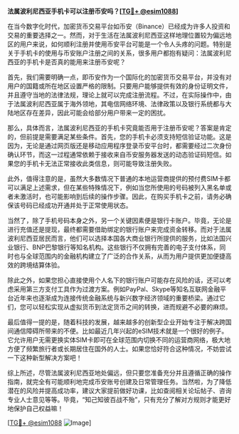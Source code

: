 **法属波利尼西亚手机卡可以注册币安吗？[[TG💪+ @esim1088](https://t.me/s/esim1088)]**

在当今数字化时代，加密货币交易平台如币安（Binance）已经成为许多人投资和交易的重要选择之一。然而，对于生活在法属波利尼西亚这样地理位置较为偏远地区的用户来说，如何顺利注册并使用币安平台可能是一个令人头疼的问题。特别是关于手机卡的使用与币安账户注册之间的关系，很多用户都抱有疑问：法属波利尼西亚的手机卡是否真的能用来注册币安呢？

首先，我们需要明确一点，即币安作为一个国际化的加密货币交易平台，并没有对用户的国籍或所在地区设置严格的限制。只要用户能够提供有效的身份证明文件，并且遵守当地的法律法规，理论上就可以完成注册流程。不过，在实际操作中，由于法属波利尼西亚属于海外领地，其电信网络环境、法律政策以及银行系统都与大陆地区存在差异，因此可能会给部分用户带来一定的困扰。

那么，具体而言，法属波利尼西亚的手机卡究竟能否用于注册币安呢？答案是肯定的，但前提是需要满足某些条件。首先，您的手机卡必须支持短信验证功能。这是因为，无论是通过网页版还是移动应用程序登录币安平台时，都需要经过二次身份确认环节，而这一过程通常依赖于接收来自币安服务器发送的动态验证码短信。如果您的手机卡无法正常接收此类信息，则可能导致注册失败。

此外，值得注意的是，虽然大多数情况下普通的本地运营商提供的预付费SIM卡都可以满足上述需求，但在某些特殊情况下，例如当您所使用的号码被列入黑名单或者未激活时，也可能影响到后续的操作步骤。因此，在购买手机卡之前，请务必确保该号码已经成功开通并处于正常使用状态。

当然了，除了手机号码本身之外，另一个关键因素便是银行卡账户。毕竟，无论是进行充值还是提现，最终都需要借助绑定的银行账户来完成资金转移。而对于法属波利尼西亚居民而言，他们可以选择本国各大商业银行所提供的服务，比如法国兴业银行、BNP巴黎银行等知名机构。这些银行不仅拥有完善的电子支付体系，同时也与全球范围内的金融机构建立了广泛的合作关系，从而为用户提供更加便捷高效的跨境结算体验。

除此之外，如果您担心直接使用个人名下的银行账户可能存在风险的话，还可以考虑采用第三方支付工具作为过渡方案。例如PayPal、Skype等知名互联网金融平台近年来也逐渐成为连接传统金融系统与新兴数字经济领域的重要桥梁。通过它们，您可以轻松实现从虚拟货币到法定货币之间的转换，进而规避不必要的麻烦。

最后值得一提的是，随着科技的发展，越来越多的创新型企业开始专注于解决跨国间通信障碍所带来的不便。比如最近几年兴起的eSIM技术就是一个很好的例子。它允许用户无需更换实体SIM卡即可在全球范围内切换不同的运营商网络，极大地方便了频繁旅行者或长期居住在国外的人士。如果您恰好符合这种情况，不妨尝试一下这种新型解决方案吧！

综上所述，尽管法属波利尼西亚地处偏远，但只要您准备充分并且遵循正确的操作指南，就完全有可能顺利地完成币安账号创建及日常管理任务。当然啦，为了降低潜在的风险并提高成功率，建议大家提前做好功课，比如查阅相关论坛帖子、咨询专业人士意见等等。毕竟，“知己知彼百战不殆”，只有充分了解对方规则才能更好地保护自己权益嘛！

[[TG💪+ @esim1088](https://t.me/s/esim1088) ![Image](https://i.postimg.cc/4NQfJmqS/Snipaste-2025-05-13-00-14-12.png)]